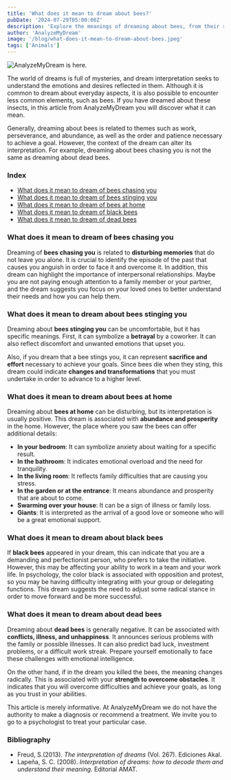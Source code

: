 ```yaml
---
title: 'What does it mean to dream about bees?'
pubDate: '2024-07-29T05:00:00Z'
description: 'Explore the meanings of dreaming about bees, from their relationship with work and abundance to the possible negative aspects they may indicate.'
author: 'AnalyzeMyDream'
image: '/blog/what-does-it-mean-to-dream-about-bees.jpeg'
tags: ['Animals']
---
```


![AnalyzeMyDream is here.](/blog/what-does-it-mean-to-dream-about-bees.jpeg)

The world of dreams is full of mysteries, and dream interpretation seeks to understand the emotions and desires reflected in them. Although it is common to dream about everyday aspects, it is also possible to encounter less common elements, such as bees. If you have dreamed about these insects, in this article from AnalyzeMyDream you will discover what it can mean.

Generally, dreaming about bees is related to themes such as work, perseverance, and abundance, as well as the order and patience necessary to achieve a goal. However, the context of the dream can alter its interpretation. For example, dreaming about bees chasing you is not the same as dreaming about dead bees.

### Index

- [What does it mean to dream of bees chasing you](#what-does-it-mean-to-dream-of-bees-chasing-you)
- [What does it mean to dream of bees stinging you](#what-does-it-mean-to-dream-of-bees-stinging-you)
- [What does it mean to dream of bees at home](#what-does-it-mean-to-dream-of-bees-at-home)
- [What does it mean to dream of black bees](#what-does-it-mean-to-dream-of-black-bees)
- [What does it mean to dream of dead bees](#what-does-it-mean-to-dream-of-dead-bees)

### What does it mean to dream of bees chasing you

Dreaming of **bees chasing you** is related to **disturbing memories** that do not leave you alone. It is crucial to identify the episode of the past that causes you anguish in order to face it and overcome it. In addition, this dream can highlight the importance of interpersonal relationships. Maybe you are not paying enough attention to a family member or your partner, and the dream suggests you focus on your loved ones to better understand their needs and how you can help them.

### What does it mean to dream about bees stinging you

Dreaming about **bees stinging you** can be uncomfortable, but it has specific meanings. First, it can symbolize a **betrayal** by a coworker. It can also reflect discomfort and unwanted emotions that upset you. 

Also, if you dream that a bee stings you, it can represent **sacrifice and effort** necessary to achieve your goals. Since bees die when they sting, this dream could indicate **changes and transformations** that you must undertake in order to advance to a higher level.

### What does it mean to dream about bees at home

Dreaming about **bees at home** can be disturbing, but its interpretation is usually positive. This dream is associated with **abundance and prosperity** in the home. However, the place where you saw the bees can offer additional details:
- **In your bedroom**: It can symbolize anxiety about waiting for a specific result.
- **In the bathroom**: It indicates emotional overload and the need for tranquility.
- **In the living room**: It reflects family difficulties that are causing you stress.
- **In the garden or at the entrance**: It means abundance and prosperity that are about to come.
- **Swarming over your house**: It can be a sign of illness or family loss.
- **Giants**: It is interpreted as the arrival of a good love or someone who will be a great emotional support.

### What does it mean to dream about black bees

If **black bees** appeared in your dream, this can indicate that you are a demanding and perfectionist person, who prefers to take the initiative. However, this may be affecting your ability to work in a team and your work life. In psychology, the color black is associated with opposition and protest, so you may be having difficulty integrating with your group or delegating functions. This dream suggests the need to adjust some radical stance in order to move forward and be more successful.

### What does it mean to dream about dead bees

Dreaming about **dead bees** is generally negative. It can be associated with **conflicts, illness, and unhappiness**. It announces serious problems with the family or possible illnesses. It can also predict bad luck, investment problems, or a difficult work streak. Prepare yourself emotionally to face these challenges with emotional intelligence. 

On the other hand, if in the dream you killed the bees, the meaning changes radically. This is associated with your **strength to overcome obstacles**. It indicates that you will overcome difficulties and achieve your goals, as long as you trust in your abilities.

This article is merely informative. At AnalyzeMyDream we do not have the authority to make a diagnosis or recommend a treatment. We invite you to go to a psychologist to treat your particular case.

### Bibliography

- Freud, S.(2013). *The interpretation of dreams* (Vol. 267). Ediciones Akal.
- Lapeña, S. C. (2008). *Interpretation of dreams: how to decode them and understand their meaning*. Editorial AMAT.